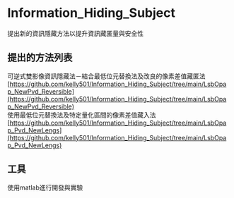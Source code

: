 # Information_Hiding_Subject
提出新的資訊隱藏方法以提升資訊藏匿量與安全性 

## 提出的方法列表
可逆式雙影像資訊隱藏法－結合最低位元替換法及改良的像素差值藏匿法 
[https://github.com/kelly501/Information_Hiding_Subject/tree/main/LsbOpap_NewPvd_Reversible](https://github.com/kelly501/Information_Hiding_Subject/tree/main/LsbOpap_NewPvd_Reversible)  
使用最低位元替換法及特定量化區間的像素差值藏入法  
[https://github.com/kelly501/Information_Hiding_Subject/tree/main/LsbOpap_Pvd_NewLengs](https://github.com/kelly501/Information_Hiding_Subject/tree/main/LsbOpap_Pvd_NewLengs) 


## 工具
使用matlab進行開發與實驗
